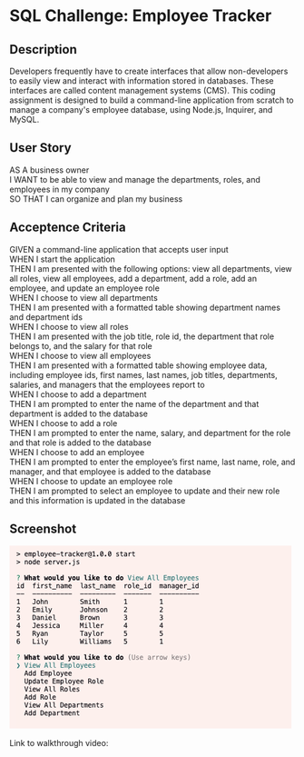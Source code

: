# SQL Challenge: Employee Tracker

## Description
Developers frequently have to create interfaces that allow non-developers to easily view and interact with information stored in databases. These interfaces are called content management systems (CMS). This coding assignment is designed to build a command-line application from scratch to manage a company's employee database, using Node.js, Inquirer, and MySQL.

## User Story
AS A business owner  
I WANT to be able to view and manage the departments, roles, and employees in my company  
SO THAT I can organize and plan my business  

## Acceptence Criteria
GIVEN a command-line application that accepts user input  
WHEN I start the application  
THEN I am presented with the following options: view all departments, view all roles, view all employees, add a department, add a role, add an employee, and update an employee role  
WHEN I choose to view all departments  
THEN I am presented with a formatted table showing department names and department ids  
WHEN I choose to view all roles  
THEN I am presented with the job title, role id, the department that role belongs to, and the salary for that role  
WHEN I choose to view all employees  
THEN I am presented with a formatted table showing employee data, including employee ids, first names, last names, job titles, departments, salaries, and managers that the employees report to  
WHEN I choose to add a department  
THEN I am prompted to enter the name of the department and that department is added to the database  
WHEN I choose to add a role  
THEN I am prompted to enter the name, salary, and department for the role and that role is added to the database  
WHEN I choose to add an employee  
THEN I am prompted to enter the employee’s first name, last name, role, and manager, and that employee is added to the database  
WHEN I choose to update an employee role  
THEN I am prompted to select an employee to update and their new role and this information is updated in the database  

## Screenshot
![Alt text](image.png)

Link to walkthrough video: 

